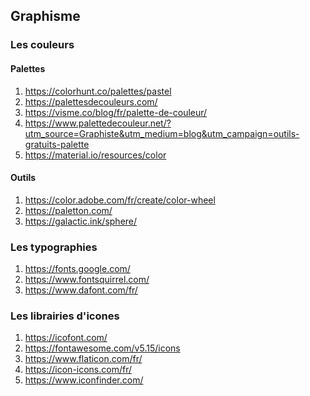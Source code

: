 ## Graphisme
### Les couleurs
#### Palettes
1) https://colorhunt.co/palettes/pastel
2) https://palettesdecouleurs.com/
3) https://visme.co/blog/fr/palette-de-couleur/
4) https://www.palettedecouleur.net/?utm_source=Graphiste&utm_medium=blog&utm_campaign=outils-gratuits-palette
5) https://material.io/resources/color

#### Outils
1) https://color.adobe.com/fr/create/color-wheel
2) https://paletton.com/
3) https://galactic.ink/sphere/

### Les typographies
1) https://fonts.google.com/
2) https://www.fontsquirrel.com/
3) https://www.dafont.com/fr/

### Les librairies d'icones
1) https://icofont.com/
2) https://fontawesome.com/v5.15/icons
3) https://www.flaticon.com/fr/
4) https://icon-icons.com/fr/
5) https://www.iconfinder.com/
